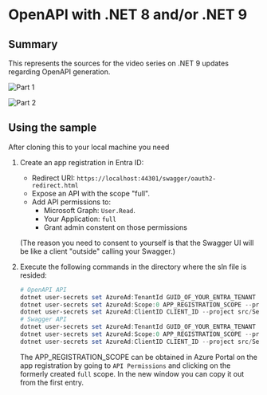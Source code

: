 # OpenAPI with .NET 8 and/or .NET 9

## Summary

This represents the sources for the video series on .NET 9 updates regarding OpenAPI generation.

![Part 1](https://youtu.be/m4qAZifm42o)

![Part 2](https://youtu.be/216R-DKnvZw)

## Using the sample

After cloning this to your local machine you need

1) Create an app registration in Entra ID:
    - Redirect URI: `https://localhost:44301/swagger/oauth2-redirect.html`
    - Expose an API with the scope "full".
    - Add API permissions to:
        - Microsoft Graph: `User.Read`.
        - Your Application: `full`
        - Grant admin constent on those permissions

   (The reason you need to consent to yourself is that the Swagger UI will be like a client "outside" calling your Swagger.)

2) Execute the following commands in the directory where the sln file is resided:

    ```powershell
    # OpenAPI API
    dotnet user-secrets set AzureAd:TenantId GUID_OF_YOUR_ENTRA_TENANT --project src/Services/Services.OpenApi
    dotnet user-secrets set AzureAd:Scope:0 APP_REGISTRATION_SCOPE --project src/Services/Services.OpenApi
    dotnet user-secrets set AzureAd:ClientID CLIENT_ID --project src/Services/Services.OpenApi
    # Swagger API
    dotnet user-secrets set AzureAd:TenantId GUID_OF_YOUR_ENTRA_TENANT --project src/Services/Services.Swagger
    dotnet user-secrets set AzureAd:Scope:0 APP_REGISTRATION_SCOPE --project src/Services/Services.Swagger
    dotnet user-secrets set AzureAd:ClientID CLIENT_ID --project src/Services/Services.Swagger
    ```

    The APP_REGISTRATION_SCOPE can be obtained in Azure Portal on the app registration by going to `API Permissions` and clicking on the formerly created `full` scope. In the new window you can copy it out from the first entry.